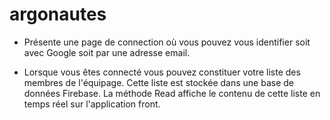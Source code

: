# argonautes
 - Présente une page de connection où vous pouvez vous identifier soit avec Google soit par une adresse email.

 - Lorsque vous êtes connecté vous pouvez constituer votre liste des membres de l'équipage. Cette liste est stockée dans une base de données Firebase. La méthode Read affiche le contenu de cette liste en temps réel sur l'application front.

